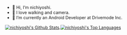 - 👋 Hi, I’m nichiyoshi.
- 💞️ I love walking and camera.
- 🌱 I’m currently an Android Developer at Drivemode Inc.

<a target=_blank href="https://github.com/nichiyoshi">
  <img align="center" alt="nichiyoshi's Github Stats" src="https://github-readme-stats.vercel.app/api?username=nichiyoshi&show_icons=true&theme=radical&count_private=true&hide_border=true"/>
</a>
<a target=_blank href="https://github.com/nichiyoshi">
  <img align="center" alt="nichiyoshi's Top Languages" src="https://github-readme-stats.vercel.app/api/top-langs/?username=nichiyoshi&theme=radical&layout=compact&hide=EJS&hide_border=true"/>
</a>

<!--
**nichiyoshi/nichiyoshi** is a ✨ _special_ ✨ repository because its `README.md` (this file) appears on your GitHub profile.

Here are some ideas to get you started:

- 🔭 I’m currently working on ...
- 🌱 I’m currently learning ...
- 👯 I’m looking to collaborate on ...
- 🤔 I’m looking for help with ...
- 💬 Ask me about ...
- 📫 How to reach me: ...
- 😄 Pronouns: ...
- ⚡ Fun fact: ...
-->
